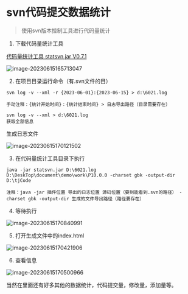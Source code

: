 # svn代码提交数据统计

> 使用svn版本控制工具进行代码量统计

1. 下载代码量统计工具

[代码量统计工具 statsvn.jar V0.7.1](https://github.com/AusHick/StatSVN/releases/tag/v0.7.1)

![image-20230615165713047](https://wang-rich.oss-cn-hangzhou.aliyuncs.com/md/image-20230615165713047.png)

2. 在项目目录运行命令（有.svn文件的目）

```shell
svn log -v --xml -r {2023-06-01}:{2023-06-15} > d:\6021.log

手动注释：{统计开始时间}：{统计结束时间} > 日志导出路径（目录需要存在）

svn log -v --xml > d:\6021.log
获取全部信息
```

生成日志文件

![image-20230615170121502](https://wang-rich.oss-cn-hangzhou.aliyuncs.com/md/image-20230615170121502.png)

3. 在代码量统计工具目录下执行

```shell
java -jar statsvn.jar D:\6021.log D:\DeskTop\document\demo\work\P10.0.0 -charset gbk -output-dir D:\tjCode

注释：java -jar 插件位置 导出的日志位置 源码位置（要到能看到.svn的路径） -charset gbk -output-dir 生成的文件导出路径（路径要存在）
```

4. 等待执行

![image-20230615170840991](https://wang-rich.oss-cn-hangzhou.aliyuncs.com/md/image-20230615170840991.png)

5. 打开生成文件中的index.html

![image-20230615170421906](https://wang-rich.oss-cn-hangzhou.aliyuncs.com/md/image-20230615170421906.png)

6. 查看信息

![image-20230615170500966](https://wang-rich.oss-cn-hangzhou.aliyuncs.com/md/image-20230615170500966.png)

当然在里面还有好多其他的数据统计，代码提交量，修改量，添加量等。